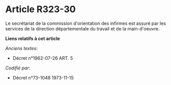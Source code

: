 # Article R323-30

Le secrétariat de la commission d'orientation des infirmes est assuré par les services de la direction départementale du
travail et de la main-d'oeuvre.

**Liens relatifs à cet article**

_Anciens textes_:

  - Décret n°1962-07-26 ART. 5

_Codifié par_:

  - Décret n°73-1048 1973-11-15
